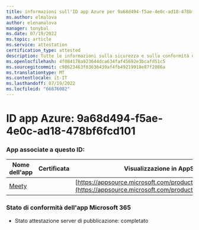 ```yaml
---
title: informazioni sull'ID app Azure per 9a68d494-f5ae-4e0c-ad18-478bf6fcd101
ms.author: elmalova
author: elenamalova
manager: tonybal
ms.date: 07/19/2022
ms.topic: article
ms.service: attestation
certification_type: attested
description: Tutte le informazioni sulla sicurezza e sulla conformità disponibili per 9a68d494-f5ae-4e0c-ad18-478bf6fcd101.
ms.openlocfilehash: 4f084178a923644dca634faf45692e3bcafd51c5
ms.sourcegitcommit: c98623463f83636439af4fb49219918e87f2086a
ms.translationtype: MT
ms.contentlocale: it-IT
ms.lasthandoff: 07/19/2022
ms.locfileid: "66876082"
---
```

# <a name="azure-app-id-9a68d494-f5ae-4e0c-ad18-478bf6fcd101"></a>ID app Azure: 9a68d494-f5ae-4e0c-ad18-478bf6fcd101


### <a name="apps-associated-with-this-id"></a>App associate a questo ID:
| **Nome dell'app** | **Certificata** | **Visualizzazione in AppSource** |
|--------------|---------------|-----------------------|
| [Meety](../forward/WA200004258.md) |  | [https://appsource.microsoft.com/product/office/WA200004258](https://appsource.microsoft.com/product/office/WA200004258) |

### <a name="microsoft-365-app-compliance-status"></a>Stato di conformità dell'app Microsoft 365
- Stato attestazione server di pubblicazione: completato
